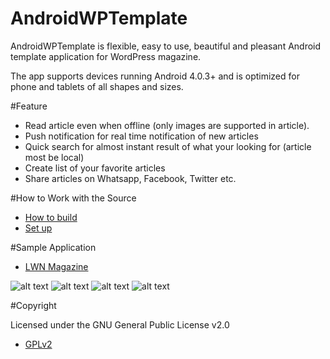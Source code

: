 # AndroidWPTemplate

AndroidWPTemplate is flexible, easy to use, beautiful and pleasant Android template application for WordPress magazine.

The app supports devices running Android 4.0.3+ and is optimized for phone and tablets of all shapes and sizes.

#Feature

* Read article even when offline (only images are supported in article).
* Push notification for real time notification of new articles
* Quick search for almost instant result of what your looking for (article most be local)
* Create list of your favorite articles
* Share articles on Whatsapp, Facebook, Twitter etc.

#How to Work with the Source

* [How to build](https://github.com/murielK/AndroidWPTemplate/blob/master/BUILDING.md)
* [Set up](https://github.com/murielK/AndroidWPTemplate/blob/master/SETUP.md)

#Sample Application

* [LWN Magazine](https://play.google.com/store/apps/details?id=hr.mk.wpmagazine.lwn)

![alt text][image1]
![alt text][image2]
![alt text][image3]
![alt text][image4]


#Copyright

Licensed under the GNU General Public License v2.0

* [GPLv2](https://github.com/murielK/AndroidWPTemplate/blob/master/LICENSE.md)

[image1]: https://lh3.googleusercontent.com/PuJkfHqJCj0ylEY3NsWNTdTlbZM_fzU9vbTPvW4uNP21r5VcPhPEk8I-gkLbp9LXJw=h900 "Image 1"

[image2]: https://lh3.googleusercontent.com/Q5qZv6yFZ8vvkTHeB5bVULA9ZREN0UXUviZPea2wVuIGGQTi8jn1OYcA71ctxqvU3A=h900 "Image 2"

[image3]: https://lh3.googleusercontent.com/1qAbogHUTwolItByRKzE1n32xWMaCWUp6KlI_vtNgLNDOm-zCM3Oo1FE312JBZJuf7zN=h900 "Image 3"

[image4]: https://lh3.googleusercontent.com/p3JLEUrzT7NHRu-lFyrHvsIOkwVS123LFi_GlkicgUBrX0eTuDqyUZ_khJKu9LF0RA=h900 "Image 4"
